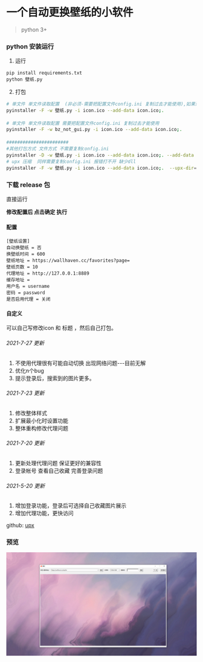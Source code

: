 # 一个自动更换壁纸的小软件

> python 3+

### python 安装运行

1. 运行

```bash
pip install requirements.txt
python 壁纸.py
```

2. 打包

```bash
# 单文件 单文件读取配置  (非必须-需要把配置文件config.ini 复制过去才能使用),如果添加 --add-data config.ini;. 就无法永久保存配置
pyinstaller -F -w 壁纸.py -i icon.ico --add-data icon.ico;.

# 单文件 单文件读取配置 需要把配置文件config.ini 复制过去才能使用
pyinstaller -F -w bz_not_gui.py -i icon.ico --add-data icon.ico;.

#######################
#其他打包方式 文件方式 不需要复制config.ini
pyinstaller -D -w 壁纸.py -i icon.ico --add-data icon.ico;. --add-data config.ini;.
# upx 压缩  同样需要复制config.ini 报错打不开 缺少dll
pyinstaller -F -w 壁纸.py -i icon.ico --add-data icon.ico;.  --upx-dir=upx/upx.exe
```

### 下载 release 包

直接运行

**修改配置后 点击确定 执行**

#### 配置

```
[壁纸设置]
自动换壁纸 = 否
换壁纸时间 = 600
壁纸地址 = https://wallhaven.cc/favorites?page=
壁纸页数 = 10
代理地址 = http://127.0.0.1:8889
缓存地址 = 
用户名 = username
密码 = password
是否启用代理 = 关闭
```

#### 自定义

可以自己写修改icon 和 标题 ，然后自己打包。

###### 2021-7-27 更新

1. 不使用代理很有可能自动切换 出现网络问题---目前无解
2. 优化n个bug
3. 提示登录后，搜索到的图片更多。
###### 2021-7-23 更新

1. 修改整体样式
2. 扩展最小化时设置功能
3. 整体重构修改代理问题
###### 2021-7-20 更新

1. 更新处理代理问题 保证更好的兼容性
2. 登录帐号 查看自己收藏 完善登录问题
###### 2021-5-20 更新

1. 增加登录功能，登录后可选择自己收藏图片展示
2. 增加代理功能，更快访问

github: [upx](https://github.com/upx/upx)

### 预览

![image](https://github.com/libaibuaidufu/auto-change-wallhaven/blob/master/preview.png)